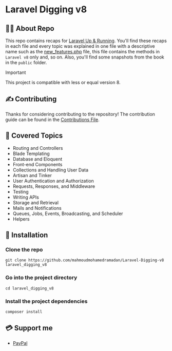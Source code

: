# Laravel Digging v8

## 🙇‍♂️ About Repo

This repo contains recaps for [Laravel Up & Running](https://github.com/mahmoudmohamedramadan/Backend-Roadmap#-books). You'll find these recaps in each file and every topic was explained in one file with a descriptive name such as the [new_features.php](/routes/new_features.php) file, this file contains the methods in `Laravel v8` only and, so on. Also, you'll find some snapshots from the book in the `public` folder.

> [!IMPORTANT]
> This project is compatible with less or equal version 8.

## ✍ Contributing

Thanks for considering contributing to the repository! The contribution guide can be found in the [Contributions File](https://github.com/mahmoudmohamedramadan/Laravel-Digging-v8/blob/main/CONTRIBUTIONS.md).

## 📌 Covered Topics

- Routing and Controllers
- Blade Templating
- Database and Eloquent
- Front-end Components
- Collections and Handling User Data
- Artisan and Tinker
- User Authentication and Authorization
- Requests, Responses, and Middleware
- Testing
- Writing APIs
- Storage and Retrieval
- Mails and Notifications
- Queues, Jobs, Events, Broadcasting, and Scheduler
- Helpers

## 🎉 Installation

### Clone the repo

```SHELL
git clone https://github.com/mahmoudmohamedramadan/Laravel-Digging-v8 laravel_digging_v8
```

### Go into the project directory

```NOTHING
cd laravel_digging_v8
```

### Install the project dependencies

```NOTHING
composer install
```

## 💳 Support me

- [PayPal](https://www.paypal.com/paypalme/mmramadan496)
